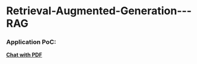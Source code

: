 # Retrieval-Augmented-Generation---RAG


### Application PoC: 
[**Chat with PDF**](https://rag-pdf-blu-1-242.streamlit.app/)
